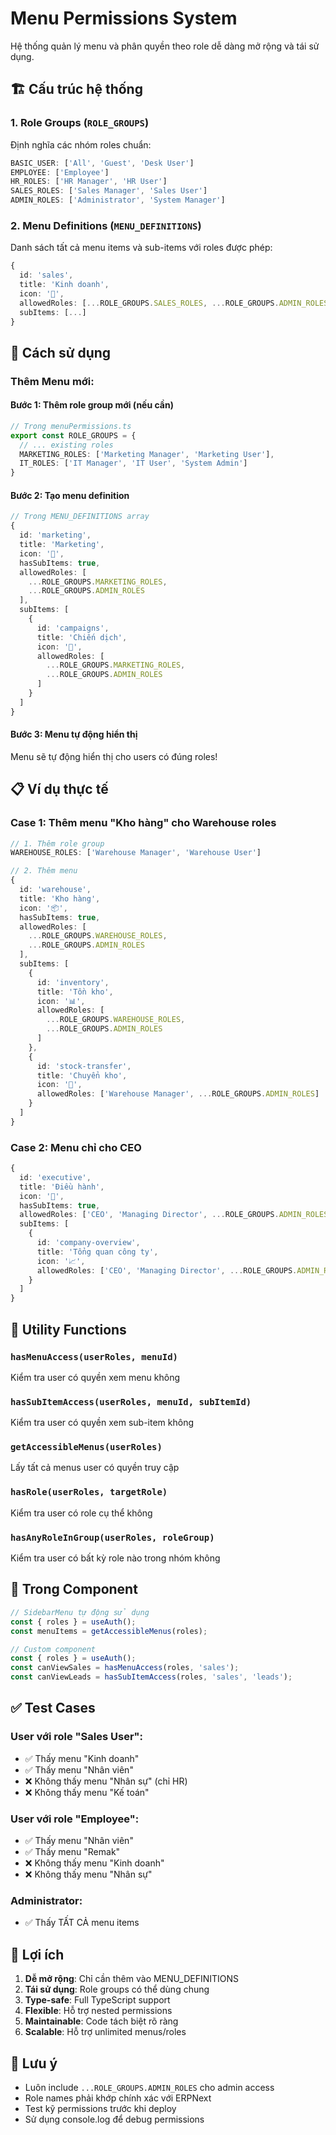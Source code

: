 # Menu Permissions System

Hệ thống quản lý menu và phân quyền theo role dễ dàng mở rộng và tái sử dụng.

## 🏗️ Cấu trúc hệ thống

### 1. **Role Groups** (`ROLE_GROUPS`)
Định nghĩa các nhóm roles chuẩn:
```typescript
BASIC_USER: ['All', 'Guest', 'Desk User']
EMPLOYEE: ['Employee'] 
HR_ROLES: ['HR Manager', 'HR User']
SALES_ROLES: ['Sales Manager', 'Sales User']
ADMIN_ROLES: ['Administrator', 'System Manager']
```

### 2. **Menu Definitions** (`MENU_DEFINITIONS`)
Danh sách tất cả menu items và sub-items với roles được phép:
```typescript
{
  id: 'sales',
  title: 'Kinh doanh', 
  icon: '💼',
  allowedRoles: [...ROLE_GROUPS.SALES_ROLES, ...ROLE_GROUPS.ADMIN_ROLES],
  subItems: [...]
}
```

## 🚀 Cách sử dụng

### Thêm Menu mới:

#### Bước 1: Thêm role group mới (nếu cần)
```typescript
// Trong menuPermissions.ts
export const ROLE_GROUPS = {
  // ... existing roles
  MARKETING_ROLES: ['Marketing Manager', 'Marketing User'],
  IT_ROLES: ['IT Manager', 'IT User', 'System Admin']
}
```

#### Bước 2: Tạo menu definition
```typescript
// Trong MENU_DEFINITIONS array
{
  id: 'marketing',
  title: 'Marketing',
  icon: '📢',
  hasSubItems: true,
  allowedRoles: [
    ...ROLE_GROUPS.MARKETING_ROLES,
    ...ROLE_GROUPS.ADMIN_ROLES
  ],
  subItems: [
    {
      id: 'campaigns',
      title: 'Chiến dịch',
      icon: '🎯',
      allowedRoles: [
        ...ROLE_GROUPS.MARKETING_ROLES,
        ...ROLE_GROUPS.ADMIN_ROLES
      ]
    }
  ]
}
```

#### Bước 3: Menu tự động hiển thị
Menu sẽ tự động hiển thị cho users có đúng roles!

## 📋 Ví dụ thực tế

### Case 1: Thêm menu "Kho hàng" cho Warehouse roles
```typescript
// 1. Thêm role group
WAREHOUSE_ROLES: ['Warehouse Manager', 'Warehouse User']

// 2. Thêm menu
{
  id: 'warehouse',
  title: 'Kho hàng',
  icon: '📦',
  hasSubItems: true,
  allowedRoles: [
    ...ROLE_GROUPS.WAREHOUSE_ROLES,
    ...ROLE_GROUPS.ADMIN_ROLES
  ],
  subItems: [
    {
      id: 'inventory',
      title: 'Tồn kho',
      icon: '📊',
      allowedRoles: [
        ...ROLE_GROUPS.WAREHOUSE_ROLES,
        ...ROLE_GROUPS.ADMIN_ROLES
      ]
    },
    {
      id: 'stock-transfer',
      title: 'Chuyển kho',
      icon: '🔄',
      allowedRoles: ['Warehouse Manager', ...ROLE_GROUPS.ADMIN_ROLES]
    }
  ]
}
```

### Case 2: Menu chỉ cho CEO
```typescript
{
  id: 'executive',
  title: 'Điều hành',
  icon: '👔',
  hasSubItems: true,
  allowedRoles: ['CEO', 'Managing Director', ...ROLE_GROUPS.ADMIN_ROLES],
  subItems: [
    {
      id: 'company-overview',
      title: 'Tổng quan công ty',
      icon: '📈',
      allowedRoles: ['CEO', 'Managing Director', ...ROLE_GROUPS.ADMIN_ROLES]
    }
  ]
}
```

## 🔧 Utility Functions

### `hasMenuAccess(userRoles, menuId)`
Kiểm tra user có quyền xem menu không

### `hasSubItemAccess(userRoles, menuId, subItemId)`  
Kiểm tra user có quyền xem sub-item không

### `getAccessibleMenus(userRoles)`
Lấy tất cả menus user có quyền truy cập

### `hasRole(userRoles, targetRole)`
Kiểm tra user có role cụ thể không

### `hasAnyRoleInGroup(userRoles, roleGroup)`
Kiểm tra user có bất kỳ role nào trong nhóm không

## 📱 Trong Component

```typescript
// SidebarMenu tự động sử dụng
const { roles } = useAuth();
const menuItems = getAccessibleMenus(roles);

// Custom component
const { roles } = useAuth();
const canViewSales = hasMenuAccess(roles, 'sales');
const canViewLeads = hasSubItemAccess(roles, 'sales', 'leads');
```

## ✅ Test Cases

### User với role "Sales User":
- ✅ Thấy menu "Kinh doanh" 
- ✅ Thấy menu "Nhân viên"
- ❌ Không thấy menu "Nhân sự" (chỉ HR)
- ❌ Không thấy menu "Kế toán"

### User với role "Employee":
- ✅ Thấy menu "Nhân viên"
- ✅ Thấy menu "Remak"
- ❌ Không thấy menu "Kinh doanh"
- ❌ Không thấy menu "Nhân sự"

### Administrator:
- ✅ Thấy TẤT CẢ menu items

## 🎯 Lợi ích

1. **Dễ mở rộng**: Chỉ cần thêm vào MENU_DEFINITIONS
2. **Tái sử dụng**: Role groups có thể dùng chung
3. **Type-safe**: Full TypeScript support
4. **Flexible**: Hỗ trợ nested permissions
5. **Maintainable**: Code tách biệt rõ ràng
6. **Scalable**: Hỗ trợ unlimited menus/roles

## 🚨 Lưu ý

- Luôn include `...ROLE_GROUPS.ADMIN_ROLES` cho admin access
- Role names phải khớp chính xác với ERPNext
- Test kỹ permissions trước khi deploy
- Sử dụng console.log để debug permissions